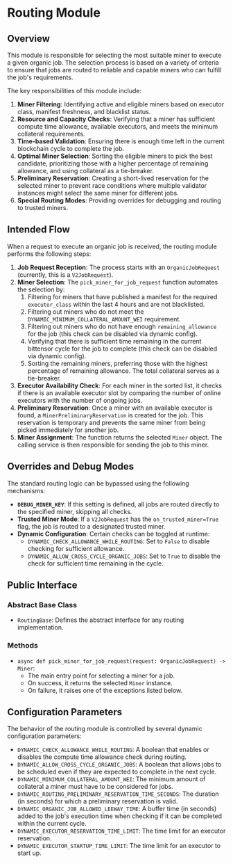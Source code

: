 # Routing Module

## Overview

This module is responsible for selecting the most suitable miner to execute a given organic job. The selection process is based on a variety of criteria to ensure that jobs are routed to reliable and capable miners who can fulfill the job's requirements.

The key responsibilities of this module include:
1.  **Miner Filtering**: Identifying active and eligible miners based on executor class, manifest freshness, and blacklist status.
2.  **Resource and Capacity Checks**: Verifying that a miner has sufficient compute time allowance, available executors, and meets the minimum collateral requirements.
3.  **Time-based Validation**: Ensuring there is enough time left in the current blockchain cycle to complete the job.
4.  **Optimal Miner Selection**: Sorting the eligible miners to pick the best candidate, prioritizing those with a higher percentage of remaining allowance, and using collateral as a tie-breaker.
5.  **Preliminary Reservation**: Creating a short-lived reservation for the selected miner to prevent race conditions where multiple validator instances might select the same miner for different jobs.
6.  **Special Routing Modes**: Providing overrides for debugging and routing to trusted miners.

## Intended Flow

When a request to execute an organic job is received, the routing module performs the following steps:

1.  **Job Request Reception**: The process starts with an `OrganicJobRequest` (currently, this is a `V2JobRequest`).
2.  **Miner Selection**: The `pick_miner_for_job_request` function automates the selection by:
    1.  Filtering for miners that have published a manifest for the required `executor_class` within the last 4 hours and are not blacklisted.
    2.  Filtering out miners who do not meet the `DYNAMIC_MINIMUM_COLLATERAL_AMOUNT_WEI` requirement.
    3.  Filtering out miners who do not have enough `remaining_allowance` for the job (this check can be disabled via dynamic config).
    4.  Verifying that there is sufficient time remaining in the current bittensor cycle for the job to complete (this check can be disabled via dynamic config).
    5.  Sorting the remaining miners, preferring those with the highest percentage of remaining allowance. The total collateral serves as a tie-breaker.
3.  **Executor Availability Check**: For each miner in the sorted list, it checks if there is an available executor slot by comparing the number of online executors with the number of ongoing jobs.
4.  **Preliminary Reservation**: Once a miner with an available executor is found, a `MinerPreliminaryReservation` is created for the job. This reservation is temporary and prevents the same miner from being picked immediately for another job.
5.  **Miner Assignment**: The function returns the selected `Miner` object. The calling service is then responsible for sending the job to this miner.

## Overrides and Debug Modes

The standard routing logic can be bypassed using the following mechanisms:

-   **`DEBUG_MINER_KEY`**: If this setting is defined, all jobs are routed directly to the specified miner, skipping all checks.
-   **Trusted Miner Mode**: If a `V2JobRequest` has the `on_trusted_miner=True` flag, the job is routed to a designated trusted miner.
-   **Dynamic Configuration**: Certain checks can be toggled at runtime:
    -   `DYNAMIC_CHECK_ALLOWANCE_WHILE_ROUTING`: Set to `False` to disable checking for sufficient allowance.
    -   `DYNAMIC_ALLOW_CROSS_CYCLE_ORGANIC_JOBS`: Set to `True` to disable the check for sufficient time remaining in the cycle.

## Public Interface

### Abstract Base Class
-   `RoutingBase`: Defines the abstract interface for any routing implementation.

### Methods
-   `async def pick_miner_for_job_request(request: OrganicJobRequest) -> Miner`:
    -   The main entry point for selecting a miner for a job.
    -   On success, it returns the selected `Miner` instance.
    -   On failure, it raises one of the exceptions listed below.

## Configuration Parameters

The behavior of the routing module is controlled by several dynamic configuration parameters:

-   `DYNAMIC_CHECK_ALLOWANCE_WHILE_ROUTING`: A boolean that enables or disables the compute time allowance check during routing.
-   `DYNAMIC_ALLOW_CROSS_CYCLE_ORGANIC_JOBS`: A boolean that allows jobs to be scheduled even if they are expected to complete in the next cycle.
-   `DYNAMIC_MINIMUM_COLLATERAL_AMOUNT_WEI`: The minimum amount of collateral a miner must have to be considered for jobs.
-   `DYNAMIC_ROUTING_PRELIMINARY_RESERVATION_TIME_SECONDS`: The duration (in seconds) for which a preliminary reservation is valid.
-   `DYNAMIC_ORGANIC_JOB_ALLOWED_LEEWAY_TIME`: A buffer time (in seconds) added to the job's execution time when checking if it can be completed within the current cycle.
-   `DYNAMIC_EXECUTOR_RESERVATION_TIME_LIMIT`: The time limit for an executor reservation.
-   `DYNAMIC_EXECUTOR_STARTUP_TIME_LIMIT`: The time limit for an executor to start up.
